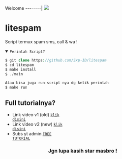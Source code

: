 Welcome
--------|
![](https://media.tenor.com/iVCiM9W7cvYAAAAd/welcome.gif)

# litespam
Script termux spam sms, call & wa !

<details open><summary><code>Perintah Script?</code></summary>

```php
$ git clone https://github.com/Sxp-ID/litespam
$ cd litespam
$ make install
$ ./main

Atau bisa juga run script nya dg ketik perintah
$ make run
```
</details>

## Full tutorialnya?
- Link video v1 (old) <code><a href="https://youtu.be/hUvkE_lr5d0?si=vURzaBLcUl1vWe7t">klik disini</a></code>
- Link video v2 (new) <code><a href="https://youtu.be/CoklnVtRz7I?si=dni01xy9u6NENISB">klik disini</a></code>
- Subs yt admin <code><a href="https://youtube.com/@freetutorialofficial">FREE TUTORIAL</a></code>
<div align="center">

### Jgn lupa kasih star masbro !
</div>
